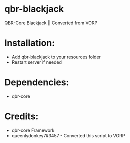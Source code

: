 # qbr-blackjack
QBR-Core Blackjack || Converted from VORP

# Installation:
- Add qbr-blackjack to your resources folder
- Restart server if needed

# Dependencies:
- qbr-core

# Credits:
- qbr-core Framework
- queenlydonkey7#3457 - Converted this script to VORP
